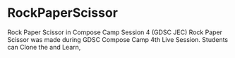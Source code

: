 # RockPaperScissor
Rock Paper Scissor in Compose Camp Session 4 (GDSC JEC)
Rock Paper Scissor was made during GDSC Compose Camp 4th Live Session.
Students can Clone the and Learn,
